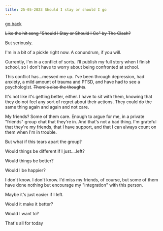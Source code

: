 ```yaml
---
title: 25-05-2023 Should I stay or should I go
---
```


[go back](Art-icles.md)

~~Like the hit song "Should I Stay or Should I Go" by The Clash?~~

But seriously.

I'm in a bit of a pickle right now. A conundrum, if you will.

Currently, I'm in a conflict of sorts. I'll publish my full story when I finish school, so I don't have to worry about being confronted at school.

This conflict has...messed me up. I've been through depression, had anxiety, a mild amount of trauma and PTSD, and have had to see a psychologist. ~~There's also the thoughts~~. 

It's not like it's getting better, either. I have to sit with them, knowing that they do not feel any sort of regret about their actions. They could do the same thing again and again and not care.

My friends? Some of them care. Enough to argue for me, in a private "friends" group chat that they're in. And that's not a bad thing. I'm grateful that they're my friends, that I have support, and that I can always count on them when I'm in trouble.

But what if this tears apart the group?

Would things be different if I just....left?

Would things be better?

Would I be happier?

I don't know. I don't know. I'd miss my friends, of course, but some of them have done nothing but encourage my "integration" with this person.

Maybe it's just easier if I left.

Would it make it better?

Would I want to?

That's all for today